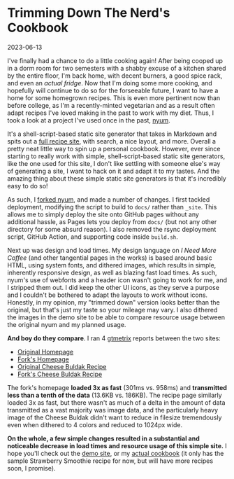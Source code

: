 # Trimming Down The Nerd's Cookbook

2023-06-13

I've finally had a chance to do a little cooking again! After being cooped up in a dorm room for two semesters with a shabby excuse of a kitchen shared by the entire floor, I'm back home, with decent burners, a good spice rack, and even an *actual fridge*. Now that I'm doing some more cooking, and hopefully will continue to do so for the forseeable future, I want to have a home for some homegrown recipes. This is even more pertinent now than before college, as I'm a recently-minted vegetarian and as a result often adapt recipes I've loved making in the past to work with my diet. Thus, I took a look at a project I've used once in the past, [nyum](https://github.com/doersino/nyum).

It's a shell-script-based static site generator that takes in Markdown and spits out a [full recipe site](https://doersino.github.io/nyum/_site/index.html), with search, a nice layout, and more. Overall a pretty neat little way to spin up a personal cookbook. However, ever since starting to really work with simple, shell-script-based static site generators, like the one used for this site, I don't like settling with someone else's way of generating a site, I want to hack on it and adapt it to my tastes. And the amazing thing about these simple static site generators is that it's incredibly easy to do so!

As such, I [forked nyum](https://github.com/sohalsdr/nyum), and made a number of changes. I first tackled deployment, modifying the script to build to `docs/` rather than `_site`. This allows me to simply deploy the site onto GitHub pages without any additional hassle, as Pages lets you deploy from `docs/` (but not any other directory for some absurd reason). I also removed the rsync deployment script, GitHub Action, and supporting code inside `build.sh`.

Next up was design and load times. My design language on *I Need More Coffee* (and other tangential pages in the works) is based around basic HTML, using system fonts, and dithered images, which results in simple, inherently responsive design, as well as blazing fast load times. As such, nyum's use of webfonts and a header icon wasn't going to work for me, and I stripped them out. I did keep the other UI icons, as they serve a purpose and I couldn't be bothered to adapt the layouts to work without icons. Honestly, in my opinion, my "trimmed down" version looks better than the original, but that's just my taste so your mileage may vary. I also dithered the images in the demo site to be able to compare resource usage between the original nyum and my planned usage.

**And boy do they compare**. I ran 4 [gtmetrix](https://gtmetrix.com/) reports between the two sites:
 
* [Original Homepage](https://gtmetrix.com/reports/doersino.github.io/nNOV1vqp/)
* [Fork's Homepage](https://gtmetrix.com/reports/sohalsdr.github.io/JDcdVi40/)
* [Original Cheese Buldak Recipe](https://gtmetrix.com/reports/doersino.github.io/43OiGORA/)
* [Fork's Cheese Buldak Recipe](https://gtmetrix.com/reports/sohalsdr.github.io/UtV3isPa/)

The fork's homepage **loaded 3x as fast** (301ms vs. 958ms) and **transmitted less than a tenth of the data** (13.6KB vs. 186KB). The recipe page similarly loaded 3x as fast, but there wasn't as much of a delta in the amount of data transmitted as a vast majority was image data, and the particularly heavy image of the Cheese Buldak didn't want to reduce in filesize tremendously even when dithered to 4 colors and reduced to 1024px wide. 

**On the whole, a few simple changes resulted in a substantial and noticeable decrease in load times and resource usage of this simple site.** I hope you'll check out the [demo site](https://sohalsdr.github.io/nyum), or my [actual cookbook](https://cookbook.ineedmore.coffee) (it only has the sample Strawberry Smoothie recipe for now, but will have more recipes soon, I promise). 
